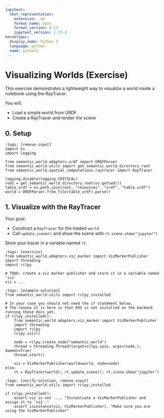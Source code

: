 ```yaml
---
jupytext:
  text_representation:
    extension: .md
    format_name: myst
    format_version: 0.13
    jupytext_version: 1.17.3
kernelspec:
  display_name: Python 3
  language: python
  name: python3
---
```


# Visualizing Worlds (Exercise)

This exercise demonstrates a lightweight way to visualize a world inside a notebook using the RayTracer.

You will:
- Load a simple world from URDF
- Create a RayTracer and render the scene

## 0. Setup

```{code-cell} ipython3
:tags: [remove-input]
import os
import logging

from semantic_world.adapters.urdf import URDFParser
from semantic_world.utils import get_semantic_world_directory_root
from semantic_world.spatial_computations.raytracer import RayTracer

logging.disable(logging.CRITICAL)
root = get_semantic_world_directory_root(os.getcwd())
table_urdf = os.path.join(root, "resources", "urdf", "table.urdf")
world = URDFParser.from_file(table_urdf).parse()
```

## 1. Visualize with the RayTracer
Your goal:
- Construct a `RayTracer` for the loaded `world`
- Call `update_scene()` and show the scene with `rt.scene.show("jupyter")`

Store your tracer in a variable named `rt`.

```{code-cell} ipython3
:tags: [exercise]
from semantic_world.adapters.viz_marker import VizMarkerPublisher
import threading
import rclpy

# TODO: create a viz marker publisher and store it in a variable named `viz`
viz = ...
```

```{code-cell} ipython3
:tags: [example-solution]
from semantic_world.utils import rclpy_installed

# In your case you should not need the if statement below. 
# The reason it is here is that ROS is not installed on the backend running these docs yet.
if rclpy_installed():
    from semantic_world.adapters.viz_marker import VizMarkerPublisher
    import threading
    import rclpy
    rclpy.init()
    
    node = rclpy.create_node("semantic_world")
    thread = threading.Thread(target=rclpy.spin, args=(node,), daemon=True)
    thread.start()
    
    viz = VizMarkerPublisher(world=world, node=node)
else:
    rt = RayTracer(world); rt.update_scene(); rt.scene.show("jupyter")
```

```{code-cell} ipython3
:tags: [verify-solution, remove-input]
from semantic_world.utils import rclpy_installed

if rclpy_installed():
    assert viz is not ..., "Instantiate a VizMarkerPublisher and assign it to `viz`."
    assert isinstance(viz, VizMarkerPublisher), "Make sure you are using the VizMarkerPublisher"
```
